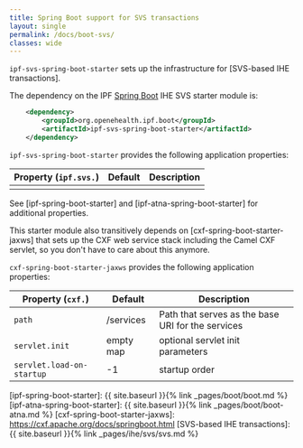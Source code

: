 ```yaml
---
title: Spring Boot support for SVS transactions
layout: single
permalink: /docs/boot-svs/
classes: wide
---
```


`ipf-svs-spring-boot-starter` sets up the infrastructure for [SVS-based IHE transactions].

The dependency on the IPF [Spring Boot] IHE SVS starter module is:

```xml
    <dependency>
        <groupId>org.openehealth.ipf.boot</groupId>
        <artifactId>ipf-svs-spring-boot-starter</artifactId>
    </dependency>
```

`ipf-svs-spring-boot-starter` provides the following application properties:

| Property (`ipf.svs.`) | Default | Description |
|-----------------------|---------|-------------|
|                       |         |             |

See [ipf-spring-boot-starter] and [ipf-atna-spring-boot-starter] for additional properties.

This starter module also transitively depends on [cxf-spring-boot-starter-jaxws] that sets up the CXF
web service stack including the Camel CXF servlet, so you don't have to care about this anymore.

`cxf-spring-boot-starter-jaxws` provides the following application properties:

| Property (`cxf.`)         | Default   | Description                                       |
|---------------------------|-----------|---------------------------------------------------|
| `path`                    | /services | Path that serves as the base URI for the services |
| `servlet.init`            | empty map | optional servlet init parameters                  |
| `servlet.load-on-startup` | -1        | startup order                                     |

[Spring Boot]: https://projects.spring.io/spring-boot/
[ipf-spring-boot-starter]: {{ site.baseurl }}{% link _pages/boot/boot.md %}
[ipf-atna-spring-boot-starter]: {{ site.baseurl }}{% link _pages/boot/boot-atna.md %}
[cxf-spring-boot-starter-jaxws]: https://cxf.apache.org/docs/springboot.html
[SVS-based IHE transactions]: {{ site.baseurl }}{% link _pages/ihe/svs/svs.md %}